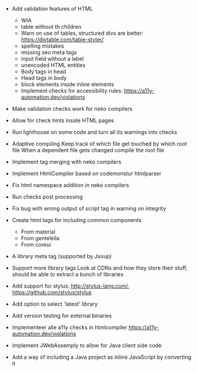 
- Add validation features of HTML
  - WIA
  - table without th children
  - Warn on use of tables, structured divs are better: https://divtable.com/table-styler/
  - spelling mistakes
  - missing seo meta tags
  - input field without a label
  - unencoded HTML entities
  - Body tags in head
  - Head tags in body
  - block elements inside inline elements
  - Implement checks for accessibility rules: https://a11y-automation.dev/violations
- Make validation checks work for neko compilers
- Allow for check hints inside HTML pages
- Run lighthouse on some code and turn all its warnings into checks
- Adaptive compiling
  Keep track of which file get touched by which root file
  When a dependent file gets changed compile the root file
- Implement tag merging with neko compilers
- Implement HtmlCompiler based on codemonstur htmlparser
- Fix html namespace addition in neko compilers
- Run checks post processing
- Fix bug with wrong output of script tag in warning on integrity
- Create html tags for including common components
  - From material
  - From gentelella
  - From coreui
- A library meta tag (supported by Jsoup)
- Support more library tags
  Look at CDNs and how they store their stuff, should be able to extract a bunch of libraries
- Add support for stylus: http://stylus-lang.com/, https://github.com/stylus/stylus
- Add option to select 'latest' library
- Add version testing for external binaries
- Implementeer alle a11y checks in htmlcompiler https://a11y-automation.dev/violations

- Implement JWebAssemply to allow for Java client side code
- Add a way of including a Java project as inline JavaScript by converting it
  <script type="application/java" src="path/to/root" main-class="app.Main" 
  dependencies="
  dep/path/first.jar;
  dep/path/second.jar;
  groupId:artifactId:version;
  "></script>
